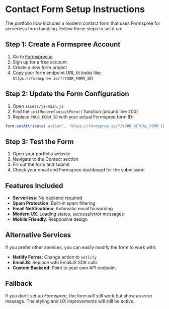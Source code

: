 # Contact Form Setup Instructions

The portfolio now includes a modern contact form that uses Formspree for serverless form handling. Follow these steps to set it up:

## Step 1: Create a Formspree Account

1. Go to [Formspree.io](https://formspree.io/)
2. Sign up for a free account
3. Create a new form project
4. Copy your form endpoint URL (it looks like: `https://formspree.io/f/YOUR_FORM_ID`)

## Step 2: Update the Form Configuration

1. Open `assets/js/main.js`
2. Find the `initModernContactForm()` function (around line 200)
3. Replace `YOUR_FORM_ID` with your actual Formspree form ID:

```javascript
form.setAttribute('action', 'https://formspree.io/f/YOUR_ACTUAL_FORM_ID');
```

## Step 3: Test the Form

1. Open your portfolio website
2. Navigate to the Contact section
3. Fill out the form and submit
4. Check your email and Formspree dashboard for the submission

## Features Included

- **Serverless**: No backend required
- **Spam Protection**: Built-in spam filtering
- **Email Notifications**: Automatic email forwarding
- **Modern UX**: Loading states, success/error messages
- **Mobile Friendly**: Responsive design

## Alternative Services

If you prefer other services, you can easily modify the form to work with:

- **Netlify Forms**: Change action to `netlify`
- **EmailJS**: Replace with EmailJS SDK calls
- **Custom Backend**: Point to your own API endpoint

## Fallback

If you don't set up Formspree, the form will still work but show an error message. The styling and UX improvements will still be active. 